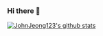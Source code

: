 ### Hi there 👋


[![JohnJeong123's github stats](https://github-readme-stats.vercel.app/api?username=JohnJeong123&show_icons=true)](https://github.com/JohnJeong123)


<!--
**JohnJeong123/JohnJeong123** is a ✨ _special_ ✨ repository because its `README.md` (this file) appears on your GitHub profile.

Here are some ideas to get you started:

- 🔭 I’m currently working on ...
- 🌱 I’m currently learning ...
- 👯 I’m looking to collaborate on ...
- 🤔 I’m looking for help with ...
- 💬 Ask me about ...
- 📫 How to reach me: ...
- 😄 Pronouns: ...
- ⚡ Fun fact: ...
-->
